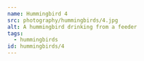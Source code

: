 ```yaml
---
name: Hummingbird 4
src: photography/hummingbirds/4.jpg
alt: A hummingbird drinking from a feeder
tags: 
  - hummingbirds
id: hummingbirds/4
---
```


